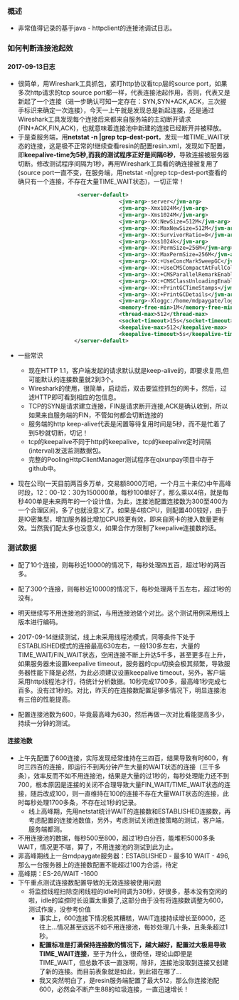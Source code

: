 ### 概述

* 非常值得记录的基于java - httpclient的连接池调试日志。

### 如何判断连接池起效

#### 2017-09-13日志

* 很简单，用Wireshark工具抓包，紧盯http协议看tcp层的source port，如果多次http请求的tcp source port都一样，代表连接池起作用，否则，代表又是新起了一个连接（进一步确认可知一定存在：SYN,SYN+ACK,ACK，三次握手标识来确定一次连接），今天一上午就是发现总是新起连接，还是通过Wireshark工具发现每个连接后来都来自服务端的主动断开请求(FIN+ACK,FIN,ACK)，也就意味着连接池中新建的连接已经断开并被释放。
* 于是查服务端，用**netstat -n |grep tcp-dest-port**，发现一堆TIME_WAIT状态的连接，这是极不正常的!继续查看resin的配置resin.xml，发现如下配置，即**keepalive-time为5秒,而我的测试程序正好是间隔6秒**，导致连接被服务器切断。修改测试程序间隔为1秒，再用Wireshark工具看的确连接被复用了(source port一直不变，在服务端，用netstat -n|grep tcp-dest-port查看的确只有一个连接，不存在大量TIME_WAIT状态)，一切正常！
```xml
                      <server-default>
                                   <jvm-arg>-server</jvm-arg>
                                   <jvm-arg>-Xmx1024M</jvm-arg>
                                   <jvm-arg>-Xms1024M</jvm-arg>
                                   <jvm-arg>-XX:NewSize=512M</jvm-arg>
                                   <jvm-arg>-XX:MaxNewSize=512M</jvm-arg>
                                   <jvm-arg>-XX:SurvivorRatio=8</jvm-arg>
                                   <jvm-arg>-Xss1024k</jvm-arg>
                                   <jvm-arg>-XX:PermSize=256M</jvm-arg>
                                   <jvm-arg>-XX:MaxPermSize=256M</jvm-arg>
                                   <jvm-arg>-XX:+UseConcMarkSweepGC</jvm-arg>
                                   <jvm-arg>-XX:+UseCMSCompactAtFullCollection</jvm-arg>
                                   <jvm-arg>-XX:+CMSParallelRemarkEnabled</jvm-arg>
                                   <jvm-arg>-XX:+CMSClassUnloadingEnabled</jvm-arg>
                                   <jvm-arg>-XX:+PrintGCTimeStamps</jvm-arg>
                                   <jvm-arg>-XX:+PrintGCDetails</jvm-arg>
                                   <jvm-arg>-Xloggc:/home/mdpaygate/logs/resin/gc.log</jvm-arg>
                                   <memory-free-min>1M</memory-free-min>
                                   <thread-max>512</thread-max>
                                   <socket-timeout>15s</socket-timeout>
                                   <keepalive-max>512</keepalive-max>
                                   <keepalive-timeout>5s</keepalive-timeout>
                     </server-default>

```

* 一些常识

  * 现在HTTP 1.1，客户端发起的请求默认就是keep-alive的，即要求复用,但可能默认的连接数量就2到3个。
  * Wireshark的使用，很简单，启动后，双击要监控抓包的网卡，然后，过滤HTTP即可看到相应的包信息。
  * TCP的SYN是请求建立连接，FIN是请求断开连接,ACK是确认收到，所以如果来自服务端的FIN，不管如何都会切断连接的
  * 服务端的http keep-alive代表是闲置等待复用时间是5秒，而不是忙着了到5秒就切断，切记！
  * tcp的keepalive不同于http的keepalive，tcp的keepalive定时间隔(interval)发送监测数据包。
  * 完整的PoolingHttpClientManager测试程序在qixunpay项目中存于github中。

* 现在公司(一天目前两百多万单，交易额8000万吧，一个月三十来亿)中午高峰时段，12：00-12：30为150000单，每秒100单好了，那么乘以4倍，就是每秒400单是未来两年的一个设计值，为此，连接池配置连接数为300至400为一个合理区间，多了也就没意义了。如果是4核CPU，则配置400较好，由于是IO密集型，增加服务器比增加CPU核更有效，即来自网卡的接入数量更有效。当然我们配太多也没意义，如果合作方限制了keepalive连接数的话。

### 测试数据

* 配了10个连接，则每秒近10000的情况下，每秒处理四五百，超过1秒的两百多。
* 配了300个连接，则每秒近10000的情况下，每秒处理两千五左右，超过1秒的没有。
* 明天继续写不用连接池的测试，与用连接池做个对比。这个测试用例采用线上版本进行编码。
* 2017-09-14继续测试，线上未采用线程池模式，同等条件下处于ESTABLISHED模式的连接最高630左右，一般130多左右，大量的TIME_WAIT/FIN_WAIT状态，空闲连接不断上升达5千多，甚至更多在上升，如果服务器未设置keepalive timeout，服务器的cpu切换会极其频繁，导致服务器性能下降是必然，为此必须建议设置keepalive timeout，另外，客户端采用http线程池才行，待统计分析数据。10秒完成1700多，最高峰1秒完成七百多。没有过1秒的。对比，昨天的在连接数配置足够多情况下，明显连接池有三倍的性能提高。

* 配置连接池数为600，毕竟最高峰为630，然后再做一次对比看能提高多少，持续一分钟的测试。
#### 连接池数
* 上午先配置了600连接，实际发现经常维持在三四百，结果导致有时600，有时三四百的连接，即运行不到两分钟产生大量的WAIT状态的连接（三千多条），效率反而不如不用连接池，结果是大量的过1秒的，每秒处理能力还不到700，根本原因是连接的关闭不合理导致大量FIN_WAIT/TIME_WAIT状态的连接，随后改成100，则一直维持在100的连接不存在大量WAIT状态的连接，此时每秒处理1700多条，不存在过1秒的记录。
  * 线上高峰期，先用netstat统计WAIT的连接数和ESTABLISHED连接数，再考虑配置的连接池数值，另外，考虑测试关闭连接策略的测试，客户端，服务端都测。
* 不用连接池的数据，每秒500至800，超过1秒白分百，能堆积5000多条WAIT，情况更不堪，算了，不用连接池的测试到此为止。
* 非高峰期线上一台mdpaygate服务器：ESTABLISHED - 最多10  WAIT - 496,那么一台服务器上的连接数配置不能超过100为合适，待定
* 高峰期：ES-26/WAIT -1600
* 下午重点测试连接数配置导致的无效连接被使用问题
  * 将监控线程扫除空闲线程的idle时间调为30秒，好很多，基本没有空闲的啦，idle的监控时长设置太重要了,这部分由于没有将连接数调整为600，测试作废，没参考价值
    * 事实上，600连接下情况极其糟糕，WAIT连接持续增长至6000，还往上...情况甚至远远不如不用连接池，每妙处理几十条，且条条超过1秒。
    * **配置标准是打满保持连接数的情况下，越大越好，配置过大极易导致TIME_WAIT连接**，至于为什么，很奇怪，理论山即便是TIME_WAIT，但总数不该一直涨啊，除非，连接池没取到连接又创建了新的连接。而目前表象就是如此，到此错在哪了...
    * 我又突然明白了，是resin服务端配置了最大512，那么你连接池配600，必然会不断产生88的垃圾连接，一直迅速增长！
